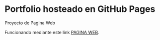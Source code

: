 # Portfolio hosteado en GitHub Pages
 Proyecto de Pagina Web

<p>Funcionando mediante este link
 <a href="https://kharoontes.github.io/PortFolio/"></strong>PAGINA WEB</a>.
</p>
